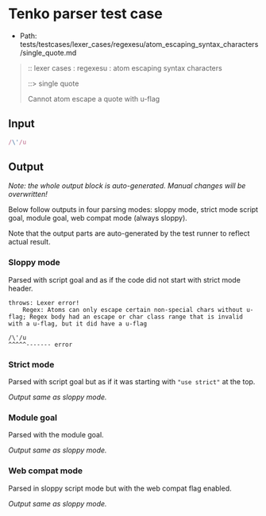 # Tenko parser test case

- Path: tests/testcases/lexer_cases/regexesu/atom_escaping_syntax_characters/single_quote.md

> :: lexer cases : regexesu : atom escaping syntax characters
>
> ::> single quote
>
> Cannot atom escape a quote with u-flag

## Input

`````js
/\'/u
`````

## Output

_Note: the whole output block is auto-generated. Manual changes will be overwritten!_

Below follow outputs in four parsing modes: sloppy mode, strict mode script goal, module goal, web compat mode (always sloppy).

Note that the output parts are auto-generated by the test runner to reflect actual result.

### Sloppy mode

Parsed with script goal and as if the code did not start with strict mode header.

`````
throws: Lexer error!
    Regex: Atoms can only escape certain non-special chars without u-flag; Regex body had an escape or char class range that is invalid with a u-flag, but it did have a u-flag

/\'/u
^^^^^------- error
`````

### Strict mode

Parsed with script goal but as if it was starting with `"use strict"` at the top.

_Output same as sloppy mode._

### Module goal

Parsed with the module goal.

_Output same as sloppy mode._

### Web compat mode

Parsed in sloppy script mode but with the web compat flag enabled.

_Output same as sloppy mode._
